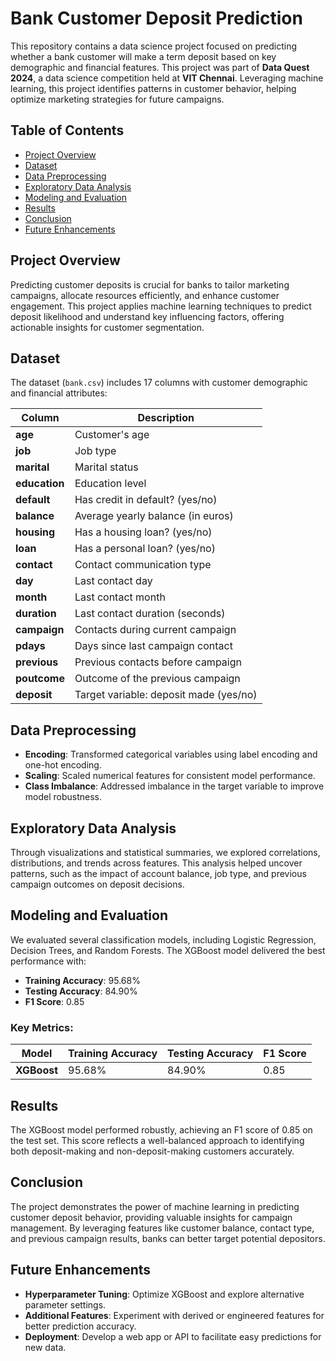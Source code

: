 # Bank Customer Deposit Prediction

This repository contains a data science project focused on predicting whether a bank customer will make a term deposit based on key demographic and financial features. This project was part of **Data Quest 2024**, a data science competition held at **VIT Chennai**. Leveraging machine learning, this project identifies patterns in customer behavior, helping optimize marketing strategies for future campaigns.

## Table of Contents

- [Project Overview](#project-overview)
- [Dataset](#dataset)
- [Data Preprocessing](#data-preprocessing)
- [Exploratory Data Analysis](#exploratory-data-analysis)
- [Modeling and Evaluation](#modeling-and-evaluation)
- [Results](#results)
- [Conclusion](#conclusion)
- [Future Enhancements](#future-enhancements)

## Project Overview

Predicting customer deposits is crucial for banks to tailor marketing campaigns, allocate resources efficiently, and enhance customer engagement. This project applies machine learning techniques to predict deposit likelihood and understand key influencing factors, offering actionable insights for customer segmentation.

## Dataset

The dataset (`bank.csv`) includes 17 columns with customer demographic and financial attributes:

| Column       | Description                                |
|--------------|--------------------------------------------|
| **age**      | Customer's age                             |
| **job**      | Job type                                   |
| **marital**  | Marital status                             |
| **education**| Education level                            |
| **default**  | Has credit in default? (yes/no)            |
| **balance**  | Average yearly balance (in euros)          |
| **housing**  | Has a housing loan? (yes/no)               |
| **loan**     | Has a personal loan? (yes/no)              |
| **contact**  | Contact communication type                 |
| **day**      | Last contact day                           |
| **month**    | Last contact month                         |
| **duration** | Last contact duration (seconds)            |
| **campaign** | Contacts during current campaign           |
| **pdays**    | Days since last campaign contact           |
| **previous** | Previous contacts before campaign          |
| **poutcome** | Outcome of the previous campaign           |
| **deposit**  | Target variable: deposit made (yes/no)     |

## Data Preprocessing

- **Encoding**: Transformed categorical variables using label encoding and one-hot encoding.
- **Scaling**: Scaled numerical features for consistent model performance.
- **Class Imbalance**: Addressed imbalance in the target variable to improve model robustness.

## Exploratory Data Analysis

Through visualizations and statistical summaries, we explored correlations, distributions, and trends across features. This analysis helped uncover patterns, such as the impact of account balance, job type, and previous campaign outcomes on deposit decisions.

## Modeling and Evaluation

We evaluated several classification models, including Logistic Regression, Decision Trees, and Random Forests. The XGBoost model delivered the best performance with:

- **Training Accuracy**: 95.68%
- **Testing Accuracy**: 84.90%
- **F1 Score**: 0.85

### Key Metrics:

| Model              | Training Accuracy | Testing Accuracy | F1 Score |
|--------------------|-------------------|------------------|----------|
| **XGBoost**        | 95.68%            | 84.90%          | 0.85     |

## Results

The XGBoost model performed robustly, achieving an F1 score of 0.85 on the test set. This score reflects a well-balanced approach to identifying both deposit-making and non-deposit-making customers accurately.

## Conclusion

The project demonstrates the power of machine learning in predicting customer deposit behavior, providing valuable insights for campaign management. By leveraging features like customer balance, contact type, and previous campaign results, banks can better target potential depositors.

## Future Enhancements

- **Hyperparameter Tuning**: Optimize XGBoost and explore alternative parameter settings.
- **Additional Features**: Experiment with derived or engineered features for better prediction accuracy.
- **Deployment**: Develop a web app or API to facilitate easy predictions for new data.
